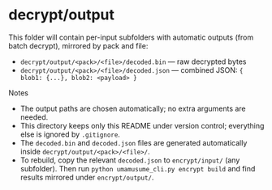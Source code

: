 # decrypt/output

This folder will contain per-input subfolders with automatic outputs (from batch decrypt), mirrored by pack and file:

- `decrypt/output/<pack>/<file>/decoded.bin` — raw decrypted bytes
- `decrypt/output/<pack>/<file>/decoded.json` — combined JSON: `{ blob1: {...}, blob2: <payload> }`

Notes

- The output paths are chosen automatically; no extra arguments are needed.
- This directory keeps only this README under version control; everything else is ignored by `.gitignore`.
- The `decoded.bin` and `decoded.json` files are generated automatically inside `decrypt/output/<pack>/<file>/`.
- To rebuild, copy the relevant `decoded.json` to `encrypt/input/` (any subfolder). Then run `python umamusume_cli.py encrypt build` and find results mirrored under `encrypt/output/`.
